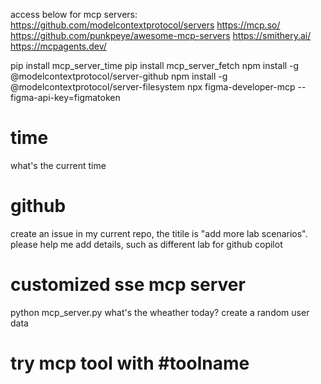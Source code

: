 access below for mcp servers:
https://github.com/modelcontextprotocol/servers
https://mcp.so/
https://github.com/punkpeye/awesome-mcp-servers
https://smithery.ai/
https://mcpagents.dev/


pip install mcp_server_time
pip install mcp_server_fetch
npm install -g @modelcontextprotocol/server-github
npm install -g @modelcontextprotocol/server-filesystem
npx figma-developer-mcp --figma-api-key=figmatoken

# time
what's the current time

# github
create an issue in my current repo, the titile is "add more lab scenarios".  please help me add details, such as different lab for github copilot

# customized sse mcp server
python mcp_server.py
what's the wheather today?
create a random user data

# try mcp tool with #toolname
